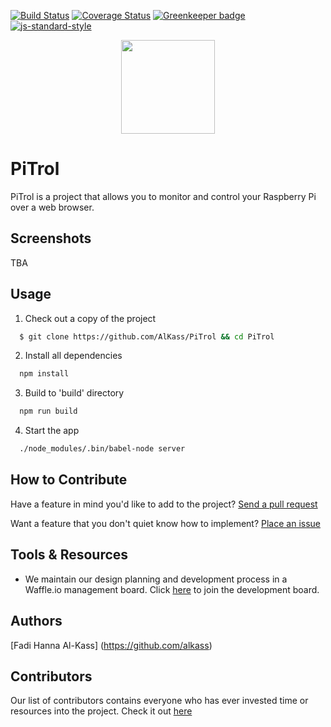 [![Build Status](https://travis-ci.org/fadeenk/PiTrol.svg?branch=master)](https://travis-ci.org/fadeenk/PiTrol)
[![Coverage Status](https://coveralls.io/repos/github/fadeenk/PiTrol/badge.svg?branch=master)](https://coveralls.io/github/fadeenk/PiTrol?branch=master)
[![Greenkeeper badge](https://badges.greenkeeper.io/fadeenk/PiTrol.svg)](https://greenkeeper.io/)
[![js-standard-style](https://img.shields.io/badge/code%20style-standard-brightgreen.svg)](http://standardjs.com)


<div align="center">
  <img src="favicon.ico" width=150 />
</div>

# PiTrol
PiTrol is a project that allows you to monitor and control your Raspberry Pi over a web browser.

## Screenshots
TBA

## Usage
1. Check out a copy of the project
  ```bash
    $ git clone https://github.com/AlKass/PiTrol && cd PiTrol
  ```

2. Install all dependencies
  ```bash
    npm install
  ```

3. Build to 'build' directory
  ```bash
    npm run build
  ```

4. Start the app
  ```bash
    ./node_modules/.bin/babel-node server
  ```

## How to Contribute
Have a feature in mind you'd like to add to the project? [Send a pull request](https://github.com/AlKass/PiTrol/pulls)

Want a feature that you don't quiet know how to implement? [Place an issue](https://github.com/AlKass/PiTrol/issues)

## Tools & Resources
* We maintain our design planning and development process in a Waffle.io management board. Click [here](https://waffle.io/AlKass/PiTrol) to join the development board.

## Authors
[Fadi Hanna Al-Kass] (https://github.com/alkass)

## Contributors
Our list of contributors contains everyone who has ever invested time or resources into the project. Check it out [here](CONTRIBUTORS.md)
